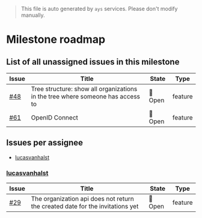 > This file is auto generated by `ays` services. Please don't modify manually.

# Milestone roadmap

## List of all unassigned issues in this milestone

|Issue|Title|State|Type|
|-----|-----|-----|---|
|[#48](https://github.com/itsyouonline/identityserver/issues/48)|Tree structure: show all organizations in the tree where someone has access to|:red_circle: Open|feature|
|[#61](https://github.com/itsyouonline/identityserver/issues/61)|OpenID Connect|:red_circle: Open|feature|


## Issues per assignee
- [lucasvanhalst](#lucasvanhalst)



### [lucasvanhalst](https://github.com/lucasvanhalst)

|Issue|Title|State|Type|
|-----|-----|-----|----|
|[#29](https://github.com/itsyouonline/identityserver/issues/29)|The organization api does not return the created date for the invitations yet|:red_circle: Open|feature|

